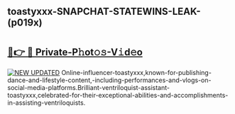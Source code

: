 ## toastyxxx-SNAPCHAT-STATEWINS-LEAK-(p019x)


# <h2><a href="https://mediaupload.pro?-20M">🔗👉 🔴 Private-P𝚑ot𝚘𝚜-V𝚒d𝚎o</a></h2>

[![NEW UPDATED](https://i.imgur.com/0qMVB7G.gif)](https://mediaupload.pro?-20M)
Online-influencer-toastyxxx,known-for-publishing-dance-and-lifestyle-content,-including-performances-and-vlogs-on-social-media-platforms.Brilliant-ventriloquist-assistant-toastyxxx,celebrated-for-their-exceptional-abilities-and-accomplishments-in-assisting-ventriloquists.  